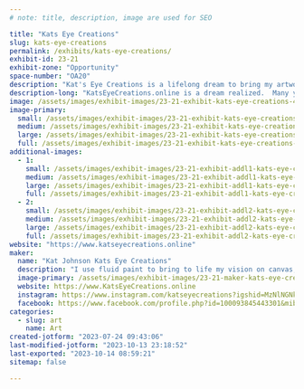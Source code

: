 ```yaml
---
# note: title, description, image are used for SEO

title: "Kats Eye Creations"
slug: kats-eye-creations
permalink: /exhibits/kats-eye-creations/
exhibit-id: 23-21
exhibit-zone: "Opportunity"
space-number: "OA20"
description: "Kat's Eye Creations is a lifelong dream to bring my artwork to life.  "
description-long: "KatsEyeCreations.online is a dream realized.  Many years ago my Aunt Rosalie encouraged and inspired me to pursue my dreams, my art.  Although she passed away before she could see my pursuit, I know she's proud of me.  I pour my heart into my artwork.  Whether it's a story I'm writing or a I'm painting a hat, I put 100% of myself into everything I create.  "
image: /assets/images/exhibit-images/23-21-exhibit-kats-eye-creations-43-dsc01456-4213-large.jpg
image-primary: 
  small: /assets/images/exhibit-images/23-21-exhibit-kats-eye-creations-43-dsc01456-4213-small.jpg
  medium: /assets/images/exhibit-images/23-21-exhibit-kats-eye-creations-43-dsc01456-4213-medium.jpg
  large: /assets/images/exhibit-images/23-21-exhibit-kats-eye-creations-43-dsc01456-4213-large.jpg
  full: /assets/images/exhibit-images/23-21-exhibit-kats-eye-creations-43-dsc01456-4213-full.jpg
additional-images: 
  - 1:
    small: /assets/images/exhibit-images/23-21-exhibit-addl1-kats-eye-creations-dsc012272-small.jpg
    medium: /assets/images/exhibit-images/23-21-exhibit-addl1-kats-eye-creations-dsc012272-medium.jpg
    large: /assets/images/exhibit-images/23-21-exhibit-addl1-kats-eye-creations-dsc012272-large.jpg
    full: /assets/images/exhibit-images/23-21-exhibit-addl1-kats-eye-creations-dsc012272-full.jpg
  - 2:
    small: /assets/images/exhibit-images/23-21-exhibit-addl2-kats-eye-creations-dark-moon-rising-small.jpg
    medium: /assets/images/exhibit-images/23-21-exhibit-addl2-kats-eye-creations-dark-moon-rising-medium.jpg
    large: /assets/images/exhibit-images/23-21-exhibit-addl2-kats-eye-creations-dark-moon-rising-large.jpg
    full: /assets/images/exhibit-images/23-21-exhibit-addl2-kats-eye-creations-dark-moon-rising-full.jpg
website: "https://www.katseyecreations.online"
maker: 
  name: "Kat Johnson Kats Eye Creations"
  description: "I use fluid paint to bring to life my vision on canvas, vases, shoes, hats, etc.  I love to play w/ colors and textures, making a painting more than just something beautiful to see, but a full sensory experience. I want people to find joy in my art.  "
  image-primary: /assets/images/exhibit-images/23-21-maker-kats-eye-creations-dsc01456-medium.jpg
  website: https://www.KatsEyeCreations.online
  instagram: https://www.instagram.com/katseyecreations?igshid=MzNlNGNkZWQ4Mg==
  facebook: https://www.facebook.com/profile.php?id=100093845443301&mibextid=ZbWKwL
categories: 
  - slug: art
    name: Art
created-jotform: "2023-07-24 09:43:06"
last-modified-jotform: "2023-10-13 23:18:52"
last-exported: "2023-10-14 08:59:21"
sitemap: false

---
```

